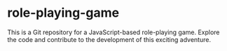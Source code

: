 # role-playing-game
This is a Git repository for a JavaScript-based role-playing game. Explore the code and contribute to the development of this exciting adventure.
